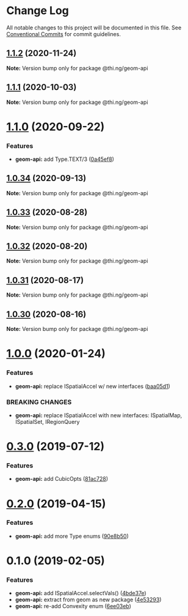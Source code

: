 # Change Log

All notable changes to this project will be documented in this file.
See [Conventional Commits](https://conventionalcommits.org) for commit guidelines.

## [1.1.2](https://github.com/thi-ng/umbrella/compare/@thi.ng/geom-api@1.1.1...@thi.ng/geom-api@1.1.2) (2020-11-24)

**Note:** Version bump only for package @thi.ng/geom-api





## [1.1.1](https://github.com/thi-ng/umbrella/compare/@thi.ng/geom-api@1.1.0...@thi.ng/geom-api@1.1.1) (2020-10-03)

**Note:** Version bump only for package @thi.ng/geom-api





# [1.1.0](https://github.com/thi-ng/umbrella/compare/@thi.ng/geom-api@1.0.34...@thi.ng/geom-api@1.1.0) (2020-09-22)


### Features

* **geom-api:** add Type.TEXT/3 ([0a45ef8](https://github.com/thi-ng/umbrella/commit/0a45ef8aa99d3dab1bb98c503cf87d1bef0ab8e2))





## [1.0.34](https://github.com/thi-ng/umbrella/compare/@thi.ng/geom-api@1.0.33...@thi.ng/geom-api@1.0.34) (2020-09-13)

**Note:** Version bump only for package @thi.ng/geom-api





## [1.0.33](https://github.com/thi-ng/umbrella/compare/@thi.ng/geom-api@1.0.32...@thi.ng/geom-api@1.0.33) (2020-08-28)

**Note:** Version bump only for package @thi.ng/geom-api





## [1.0.32](https://github.com/thi-ng/umbrella/compare/@thi.ng/geom-api@1.0.31...@thi.ng/geom-api@1.0.32) (2020-08-20)

**Note:** Version bump only for package @thi.ng/geom-api





## [1.0.31](https://github.com/thi-ng/umbrella/compare/@thi.ng/geom-api@1.0.30...@thi.ng/geom-api@1.0.31) (2020-08-17)

**Note:** Version bump only for package @thi.ng/geom-api





## [1.0.30](https://github.com/thi-ng/umbrella/compare/@thi.ng/geom-api@1.0.29...@thi.ng/geom-api@1.0.30) (2020-08-16)

**Note:** Version bump only for package @thi.ng/geom-api





# [1.0.0](https://github.com/thi-ng/umbrella/compare/@thi.ng/geom-api@0.3.8...@thi.ng/geom-api@1.0.0) (2020-01-24)

### Features

* **geom-api:** replace ISpatialAccel w/ new interfaces ([baa05d1](https://github.com/thi-ng/umbrella/commit/baa05d1908a940115690cb3d1dd403173061d63a))

### BREAKING CHANGES

* **geom-api:** replace ISpatialAccel with new interfaces:
ISpatialMap, ISpatialSet, IRegionQuery

# [0.3.0](https://github.com/thi-ng/umbrella/compare/@thi.ng/geom-api@0.2.5...@thi.ng/geom-api@0.3.0) (2019-07-12)

### Features

* **geom-api:** add CubicOpts ([81ac728](https://github.com/thi-ng/umbrella/commit/81ac728))

# [0.2.0](https://github.com/thi-ng/umbrella/compare/@thi.ng/geom-api@0.1.12...@thi.ng/geom-api@0.2.0) (2019-04-15)

### Features

* **geom-api:** add more Type enums ([90e8b50](https://github.com/thi-ng/umbrella/commit/90e8b50))

# 0.1.0 (2019-02-05)

### Features

* **geom-api:** add ISpatialAccel.selectVals() ([4bde37e](https://github.com/thi-ng/umbrella/commit/4bde37e))
* **geom-api:** extract from geom as new package ([4e53293](https://github.com/thi-ng/umbrella/commit/4e53293))
* **geom-api:** re-add Convexity enum ([6ee03eb](https://github.com/thi-ng/umbrella/commit/6ee03eb))
